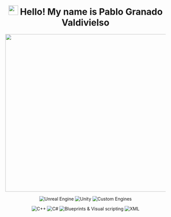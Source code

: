# <div align="center"><img src="https://media.giphy.com/media/v1.Y2lkPTc5MGI3NjExOTVpM2lrdjB4cmIxdnc4cXJ5cWhwdHphNm5qcXVvbm4wYjU3MW1jdyZlcD12MV9naWZzX3NlYXJjaCZjdD1n/tFSqMSMnzPRTAdvKyr/giphy.gif" width="30"> Hello! My name is Pablo Granado Valdivielso</div>

<div align="center">
  <a href="https://pgv200080.wixsite.com/pablogvportfolio">
    <img width="1584" height="495" alt="PortfolioThumbnail_3" src="https://github.com/user-attachments/assets/0f614055-c816-4f76-adf2-9735afd525a7" />
  </a>
<br a>
  <p align="center">
    <img alt="Unreal Engine" src="https://img.shields.io/badge/Unreal_Engine-111111?style=for-the-badge&logo=UnrealEngine&labelColor=000000&color=982176">
    <img alt="Unity" src="https://img.shields.io/badge/Unity-111111?style=for-the-badge&logo=Unity&labelColor=000000&color=F11A7B">
    <img alt="Custom Engines" src="https://img.shields.io/badge/Custom_Engines-111111?style=for-the-badge&logo=C%2B%2B&labelColor=000000&color=FFE5AD">
  </p>
  <p align="center">
    <img alt="C++" src="https://img.shields.io/badge/C%2B%2B-111111?style=for-the-badge&logo=C%2B%2B&labelColor=000000&color=FCEFCB">
    <img alt="C#" src="https://img.shields.io/badge/C%23-111111?style=for-the-badge&logo=C&labelColor=000000&color=FFB22C">
    <img alt="Blueprints & Visual scripting" src="https://img.shields.io/badge/Blueprints_%26_Visual_Scripting-111111?style=for-the-badge&logo=UnrealEngine&labelColor=000000&color=A86523">
    <img alt="XML" src="https://img.shields.io/badge/XML-111111?style=for-the-badge&logo=XML&labelColor=000000&color=854836">
  </p>
</div>
